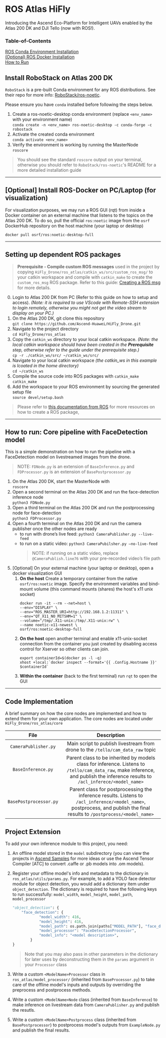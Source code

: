 # ROS Atlas HiFly
Introducing the Ascend Eco-Platform for Intelligent UAVs enabled by the Atlas 200 DK and DJI Tello (now with ROS!).


### Table-of-Contents
[ROS Conda Environment Installation](#install-ros-on-atlass-200-dk)<br>
[(Optional) ROS Docker Installation](#[optional]-install-ros-docker)<br>
[How to Run](#how-to-run-the-core-ROS-Nodes)

## Install RoboStack on Atlas 200 DK
`RoboStack` is a pre-built Conda environment for any ROS distributions. See their repo for more info: [RoboStack/ros-noetic](https://github.com/RoboStack/ros-noetic).<br>

Please ensure you have `conda` installed before following the steps below.


1. Create a ros-noetic-desktop conda environment (replace `<env_name>` with your environment name)<br>
 `conda create -n <env_name> ros-noetic-desktop -c conda-forge -c robostack`
2. Activate the created conda environment<br>
 `conda activate <env_name>`
3. Verify the environment is working by running the MasterNode<br>
 `roscore`<br>
> You should see the standard `roscore` output on your terminal, otherwise you should refer to `RoboStack/ros-noetic`'s README for a more detailed installation guide
<hr>


## [Optional] Install ROS-Docker on PC/Laptop (for visualization) 

For visualization purposes, we may run a ROS GUI (rqt) from inside a Docker container on an external machine that listens to the topics on the Atlas 200 DK. 
To do so, pull the official `ros:noetic` image from the `osrf` DockerHub repository on the host machine (your laptop or desktop)
```
docker pull osrf/ros:noetic-desktop-full
```
<hr>

## Setting up dependent ROS packages

> **Prerequisite - Compile custom ROS messages** used in the project by copying `HiFly_Drone/ros_atlas/catkin_ws/src/custom_ros_msg/` to your catkin workspace and compile with `catkin_make` to create the `custom_ros_msg` ROS package. Refer to this guide: [Creating a ROS msg](http://wiki.ros.org/ROS/Tutorials/CreatingMsgAndSrv) for more details.

0. Login to Atlas 200 DK from PC (Refer to this guide on how to setup and access). _(Note: it is required to use VScode with Remote-SSH extension to login remotely, otherwise you might not get the video stream to display on your PC.)_
1. On the Atlas 200 DK, git clone this repository <br>
    `git clone https://github.com/Ascend-Huawei/HiFly_Drone.git`
2. Navigate to the project directory<br>
    `cd HiFly_Drone/ros_atlas`<br>
2. Copy the `catkin_ws` directory to your local catkin workspace. _(Note: the local catkin workspace should have been created in the **Prerequisite** step, otherwise refer to the guide under the prerequisite step.)_ <br>
    `cp -r ./catkin_ws/src/ ~/catkin_ws/src/`
3. Navigate to your local catkin workspace _(the catkin_ws in this example is lcoated in the home directory)_ <br>
    `cd ~/catkin_ws`
4. Compile the source code into ROS packages with `catkin_make` <br>
    `catkin_make`
5. Add the workspace to your ROS environment by sourcing the generated setup file <br>
    `source devel/setup.bash`

> Please refer to [this documentation from ROS](http://wiki.ros.org/ROS/Tutorials/CreatingPackage) for more resources on how to create a ROS package, 
<hr>

## How to run: Core pipeline with FaceDetection model
This is a simple demonstration on how to run the pipeline with a FaceDetection model on livestreamed images from the drone.
> NOTE: `FDNode.py` is an extension of `BaseInference.py` and `FDProcessor.py` is an extension of `BasePostprocessor.py`

1. On the Atlas 200 DK, start the MasterNode with <br>
	`roscore`
2. Open a second terminal on the Atlas 200 DK and run the face-detection inference node <br>
	`python3 FDNode.py`
3. Open a third terminal on the Atlas 200 DK and run the postprocessing node for face-detection <br>
	`python3 FDProcessor.py`
4. Open a fourth terminal on the Atlas 200 DK and run the camera publisher once the other nodes are ready <br> 
    - to run with drone’s live feed: `python3 CameraPublisher.py --live-feed`
    - to run on a static video: `python3 CameraPubilsher.py —no-live-feed`
        > NOTE: if running on a static video, replace `@CameraPublish.line76` with your pre-recorded video’s file path
5. [Optional] On your external machine (your laptop or desktop), open a docker visualization GUI <br>
	1. **On the host** Create a temporary container from the native `osrf/ros:noetic` image. Specify the environment variables and bind-mount volume (this command mounts (shares) the host's x11 unix socket)<br>
		```
		docker run -it --rm --net=host \
		--env="DISPLAY" \
		--env="ROS_MASTER_URI=http://192.168.1.2:11311" \
		--env="QT_X11_NO_MITSHM=1" \
		--volume="/tmp/.X11-unix:/tmp/.X11-unix:rw" \
		--name noetic-x11-newest \
		osrf/ros:noetic-desktop-full
		```
	2. **On the host** open another terminal and enable x11-unix-socket connection from the container you just created by disabling access control for Xserver so other clients can join. <br>
		```
		export containerId=$(docker ps -l -q)
		xhost +local:`docker inspect --format='{{ .Config.Hostname }}' $containerId`	
		```
   	3. **Within the container** (back to the first terminal) run `rqt` to open the GUI <br>

<hr>

## Code Implementation
A brief summary on how the core nodes are implemented and how to extend them for your own application. The core nodes are located under `HiFly_Drone/ros_atlas/core`

|   File   |         Description           |
|:--------:|:-----------------------------:|
| `CameraPublisher.py`   | Main script to publish livestream from drone to the `/tello/cam_data_raw` topic |
| `BaseInference.py`     | Parent class to be inherited by models class for inference. Listens to `/tello/cam_data_raw`, make inference, and publish the inference results to `/acl_inferece/<model_name>`|
| `BasePostprocessor.py` | Parent class for postprocessing the inference results. Listens to `/acl_inference/<model_name>`, postprocess, and publish the final results to `/postprocess/<model_name>` |

## Project Extension
To add your own inference module to this project, you need:

1. An offline model stored in the `model` subdirectory (you can view the projects in [Ascend Samples](https://gitee.com/ascend/samples) for more ideas or use the Ascend Tensor Compiler [ATC] to convert .caffe or .pb models into .om models).

2. Register your offline model's info and metadata to the dictionary in `ros_atlas/utils/params.py`. For example, to add a YOLO face detector module for object detection, you would add a dictionary item under `object_detection`. The dictionary is required to have the following keys to run successfully: `model_width`, `model_height`, `model_path`, `model_processor`
    ```python
    "object_detection": {
        "face_detection": {
                "model_width": 416,
                "model_height": 416,
                "model_path": os.path.join(paths["MODEL_PATH"], "face_detection.om"),
                "model_processor": "FaceDetectionProcessor",
                "model_info": "<model description>",
            }
    }
    ```
    > Note that you may also pass in other parameters in the dictionary for later uses by deconstructing them in the `params` argument in your `Processor` class

3. Write a custom `<ModelName>Processor` class in `ros_atlas/model_processor/` (inherited from `BaseProcessor.py`) to take care of the offline model's inputs and outputs by overriding the preprocess and postprocess methods.
3. Write a custom `<ModelName>Node` class (inherited from `BaseInference`) to make inference on livestream data from `CameraPublisher.py` and publish the resutls.
4. Write a custom `<ModelName>Postprocess` class (inherited from `BasePostprocessor`) to postprocess model's outputs from `ExampleNode.py` and publish the final results.
